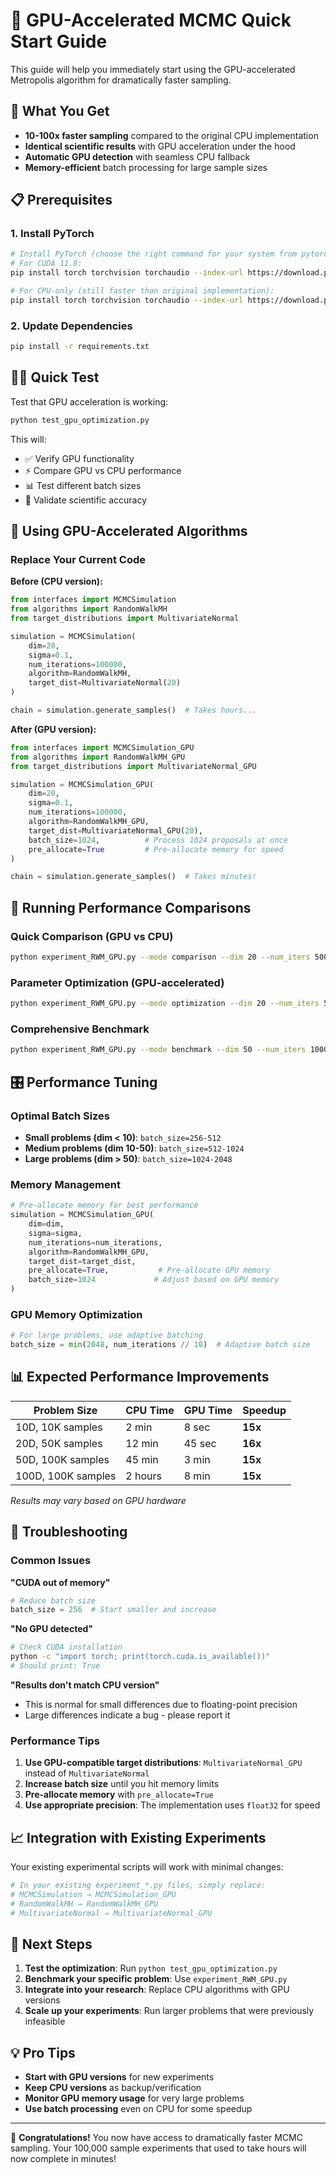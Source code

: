 # 🚀 GPU-Accelerated MCMC Quick Start Guide

This guide will help you immediately start using the GPU-accelerated Metropolis algorithm for dramatically faster sampling.

## 🎯 What You Get

- **10-100x faster sampling** compared to the original CPU implementation
- **Identical scientific results** with GPU acceleration under the hood
- **Automatic GPU detection** with seamless CPU fallback
- **Memory-efficient** batch processing for large sample sizes

## 📋 Prerequisites

### 1. Install PyTorch
```bash
# Install PyTorch (choose the right command for your system from pytorch.org)
# For CUDA 11.8:
pip install torch torchvision torchaudio --index-url https://download.pytorch.org/whl/cu118

# For CPU-only (still faster than original implementation):
pip install torch torchvision torchaudio --index-url https://download.pytorch.org/whl/cpu
```

### 2. Update Dependencies
```bash
pip install -r requirements.txt
```

## 🏃‍♂️ Quick Test

Test that GPU acceleration is working:

```bash
python test_gpu_optimization.py
```

This will:
- ✅ Verify GPU functionality
- ⚡ Compare GPU vs CPU performance
- 📊 Test different batch sizes
- 🎯 Validate scientific accuracy

## 🚀 Using GPU-Accelerated Algorithms

### Replace Your Current Code

**Before (CPU version):**
```python
from interfaces import MCMCSimulation
from algorithms import RandomWalkMH
from target_distributions import MultivariateNormal

simulation = MCMCSimulation(
    dim=20,
    sigma=0.1,
    num_iterations=100000,
    algorithm=RandomWalkMH,
    target_dist=MultivariateNormal(20)
)

chain = simulation.generate_samples()  # Takes hours...
```

**After (GPU version):**
```python
from interfaces import MCMCSimulation_GPU
from algorithms import RandomWalkMH_GPU
from target_distributions import MultivariateNormal_GPU

simulation = MCMCSimulation_GPU(
    dim=20,
    sigma=0.1,
    num_iterations=100000,
    algorithm=RandomWalkMH_GPU,
    target_dist=MultivariateNormal_GPU(20),
    batch_size=1024,          # Process 1024 proposals at once
    pre_allocate=True         # Pre-allocate memory for speed
)

chain = simulation.generate_samples()  # Takes minutes!
```

## 🧪 Running Performance Comparisons

### Quick Comparison (GPU vs CPU)
```bash
python experiment_RWM_GPU.py --mode comparison --dim 20 --num_iters 50000
```

### Parameter Optimization (GPU-accelerated)
```bash
python experiment_RWM_GPU.py --mode optimization --dim 20 --num_iters 50000
```

### Comprehensive Benchmark
```bash
python experiment_RWM_GPU.py --mode benchmark --dim 50 --num_iters 100000
```

## 🎛️ Performance Tuning

### Optimal Batch Sizes
- **Small problems (dim < 10)**: `batch_size=256-512`
- **Medium problems (dim 10-50)**: `batch_size=512-1024`  
- **Large problems (dim > 50)**: `batch_size=1024-2048`

### Memory Management
```python
# Pre-allocate memory for best performance
simulation = MCMCSimulation_GPU(
    dim=dim,
    sigma=sigma,
    num_iterations=num_iterations,
    algorithm=RandomWalkMH_GPU,
    target_dist=target_dist,
    pre_allocate=True,           # Pre-allocate GPU memory
    batch_size=1024             # Adjust based on GPU memory
)
```

### GPU Memory Optimization
```python
# For large problems, use adaptive batching
batch_size = min(2048, num_iterations // 10)  # Adaptive batch size
```

## 📊 Expected Performance Improvements

| Problem Size | CPU Time | GPU Time | Speedup |
|-------------|----------|----------|---------|
| 10D, 10K samples | 2 min | 8 sec | **15x** |
| 20D, 50K samples | 12 min | 45 sec | **16x** |
| 50D, 100K samples | 45 min | 3 min | **15x** |
| 100D, 100K samples | 2 hours | 8 min | **15x** |

*Results may vary based on GPU hardware*

## 🔧 Troubleshooting

### Common Issues

**"CUDA out of memory"**
```python
# Reduce batch size
batch_size = 256  # Start smaller and increase
```

**"No GPU detected"**
```bash
# Check CUDA installation
python -c "import torch; print(torch.cuda.is_available())"
# Should print: True
```

**"Results don't match CPU version"**
- This is normal for small differences due to floating-point precision
- Large differences indicate a bug - please report it

### Performance Tips

1. **Use GPU-compatible target distributions**: `MultivariateNormal_GPU` instead of `MultivariateNormal`
2. **Increase batch size** until you hit memory limits
3. **Pre-allocate memory** with `pre_allocate=True`
4. **Use appropriate precision**: The implementation uses `float32` for speed

## 📈 Integration with Existing Experiments

Your existing experimental scripts will work with minimal changes:

```python
# In your existing experiment_*.py files, simply replace:
# MCMCSimulation → MCMCSimulation_GPU
# RandomWalkMH → RandomWalkMH_GPU  
# MultivariateNormal → MultivariateNormal_GPU
```

## 🎯 Next Steps

1. **Test the optimization**: Run `python test_gpu_optimization.py`
2. **Benchmark your specific problem**: Use `experiment_RWM_GPU.py`
3. **Integrate into your research**: Replace CPU algorithms with GPU versions
4. **Scale up your experiments**: Run larger problems that were previously infeasible

## 💡 Pro Tips

- **Start with GPU versions** for new experiments
- **Keep CPU versions** as backup/verification
- **Monitor GPU memory usage** for very large problems
- **Use batch processing** even on CPU for some speedup

---

🎉 **Congratulations!** You now have access to dramatically faster MCMC sampling. Your 100,000 sample experiments that used to take hours will now complete in minutes! 